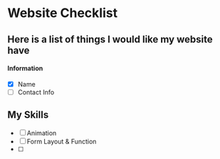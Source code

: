 # Website Checklist
## Here is a list of things I would like my website have
#### Information
- [x] Name
- [ ] Contact Info

## My Skills
- [ ] Animation
- [ ] Form Layout & Function
- [ ] 
